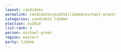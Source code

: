 ```yaml
---
layout: candidate
permalink: candidates/eu2014/libdem/michael-green/
categories: candidate libdem
election: eu2014
list-rank: 4
person: michael-green
region: eastern
party: libdem
---
```

